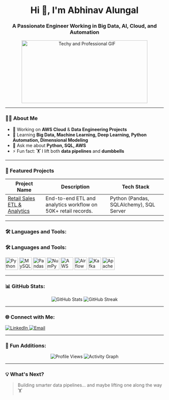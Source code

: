 <!--
**N4V** is a ✨ _special_ ✨ repository because its `README.md` (this file) appears on your GitHub profile.

Here are some ideas to get you started:

- 🔭 I’m currently working on ...
- 🌱 I’m currently learning ...
- 👯 I’m looking to collaborate on ...
- 🤔 I’m looking for help with ...
- 💬 Ask me about ...
- 📫 How to reach me: ...
- 😄 Pronouns: ...
- ⚡ Fun fact: ...
-->
<h1 align="center">Hi 👋, I'm Abhinav Alungal </h1>
<h3 align="center">A Passionate Engineer Working in Big Data, AI, Cloud, and Automation</h3>

<div align="center">
  <img src="https://media.giphy.com/media/iIqmM5tTjmpOB9mpbn/giphy.gif" width="400" height="200" alt="Techy and Professional GIF"/>
</div>



---

  ### 👨‍💻 About Me
- 🔭 Working on **AWS Cloud** & **Data Engineering Projects**  
- 🌱 Learning **Big Data, Machine Learning, Deep Learning, Python Automation, Dimensional Modeling**  
- 💬 Ask me about **Python, SQL, AWS**  
- ⚡ Fun fact: 🏋️ I lift both **data pipelines** and **dumbbells**  

---

### 🚀 Featured Projects
| Project Name     | Description                                     | Tech Stack         |
|-------------------|-------------------------------------------------|--------------------|
| [Retail Sales ETL & Analytics](https://github.com/04-ABHINAV/Retail-Sales-ETL-Analytics-Project-) | End-to-end ETL and analytics workflow on 50K+ retail records. | Python (Pandas, SQLAlchemy), SQL Server |


---

### 🛠️ Languages and Tools:
### 🛠️ Languages and Tools:
<p align="left">
  <!-- Programming & Data -->
  <img src="https://cdn.jsdelivr.net/gh/devicons/devicon/icons/python/python-original.svg" alt="Python" width="40" height="40"/>
  <img src="https://cdn.jsdelivr.net/gh/devicons/devicon/icons/mysql/mysql-original.svg" alt="MySQL" width="40" height="40"/>
  <img src="https://cdn.jsdelivr.net/gh/devicons/devicon/icons/pandas/pandas-original.svg" alt="Pandas" width="40" height="40"/>
  <img src="https://cdn.jsdelivr.net/gh/devicons/devicon/icons/numpy/numpy-original.svg" alt="NumPy" width="40" height="40"/>

  <!-- Cloud & Big Data -->
  <img src="https://cdn.jsdelivr.net/gh/devicons/devicon/icons/amazonwebservices/amazonwebservices-original.svg" alt="AWS" width="40" height="40"/>
  <img src="https://cdn.jsdelivr.net/gh/devicons/devicon/icons/apacheairflow/apacheairflow-original.svg" alt="Airflow" width="40" height="40"/>
  <img src="https://cdn.jsdelivr.net/gh/devicons/devicon/icons/apachekafka/apachekafka-original.svg" alt="Kafka" width="40" height="40"/>
  <img src="https://cdn.jsdelivr.net/gh/devicons/devicon/icons/apache/apache-original.svg" alt="Apache" width="40" height="40"/>

</p>


---

### 📊 GitHub Stats:
<p align="center">
  <img src="https://github-readme-stats.vercel.app/api?username=04-ABHINAV&show_icons=true&theme=tokyonight" alt="GitHub Stats" />
  <img src="https://github-readme-streak-stats.herokuapp.com/?user=04-ABHINAV&theme=tokyonight" alt="GitHub Streak" />
</p>

---

### 🌐 Connect with Me:
<p align="left">
  <a href="https://www.linkedin.com/in/abhin4v/" target="_blank">
    <img src="https://img.shields.io/badge/LinkedIn-blue?style=for-the-badge&logo=linkedin" alt="LinkedIn" />
  </a>
  <a href="mailto:alungalabhinav004@gmail.com" target="_blank">
    <img src="https://img.shields.io/badge/Email-red?style=for-the-badge&logo=gmail" alt="Email" />
  </a>
</p>

---

### 🌟 Fun Additions:
<p align="center">
  <img src="https://visitor-badge.laobi.icu/badge?page_id=04-ABHINAV" alt="Profile Views" />
  <img src="https://github-readme-activity-graph.vercel.app/graph?username=04-ABHINAV&theme=tokyo-night" alt="Activity Graph"/>
</p>


---

### 💡 What's Next?
> Building smarter data pipelines… and maybe lifting one along the way 🏋️
